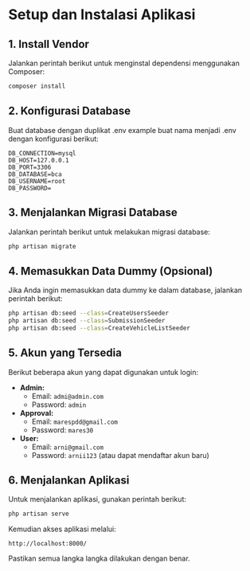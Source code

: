 # Setup dan Instalasi Aplikasi

## 1. Install Vendor

Jalankan perintah berikut untuk menginstal dependensi menggunakan Composer:

```bash
composer install
```

## 2. Konfigurasi Database

Buat database dengan duplikat .env example buat nama menjadi .env
dengan konfigurasi berikut:

```
DB_CONNECTION=mysql
DB_HOST=127.0.0.1
DB_PORT=3306
DB_DATABASE=bca
DB_USERNAME=root
DB_PASSWORD=
```

## 3. Menjalankan Migrasi Database

Jalankan perintah berikut untuk melakukan migrasi database:

```bash
php artisan migrate
```

## 4. Memasukkan Data Dummy (Opsional)

Jika Anda ingin memasukkan data dummy ke dalam database, jalankan perintah berikut:

```bash
php artisan db:seed --class=CreateUsersSeeder
php artisan db:seed --class=SubmissionSeeder
php artisan db:seed --class=CreateVehicleListSeeder
```

## 5. Akun yang Tersedia

Berikut beberapa akun yang dapat digunakan untuk login:

- **Admin:**
  - Email: `admi@admin.com`
  - Password: `admin`
- **Approval:**
  - Email: `marespdd@gmail.com`
  - Password: `mares30`
- **User:**
  - Email: `arni@gmail.com`
  - Password: `arnii123` (atau dapat mendaftar akun baru)

## 6. Menjalankan Aplikasi

Untuk menjalankan aplikasi, gunakan perintah berikut:

```bash
php artisan serve
```

Kemudian akses aplikasi melalui:

```
http://localhost:8000/
```

Pastikan semua langka langka dilakukan dengan benar.
